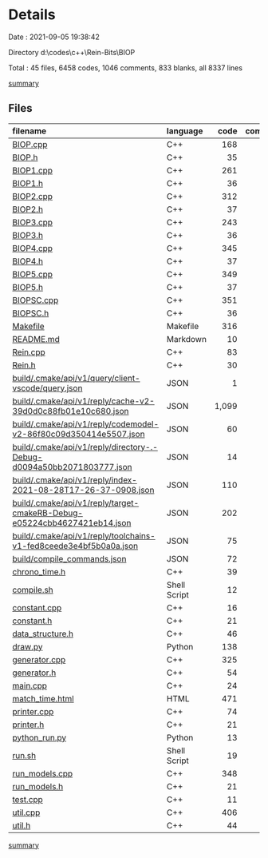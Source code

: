 # Details

Date : 2021-09-05 19:38:42

Directory d:\codes\c++\Rein-Bits\BIOP

Total : 45 files,  6458 codes, 1046 comments, 833 blanks, all 8337 lines

[summary](results.md)

## Files
| filename | language | code | comment | blank | total |
| :--- | :--- | ---: | ---: | ---: | ---: |
| [BIOP.cpp](/BIOP.cpp) | C++ | 168 | 160 | 30 | 358 |
| [BIOP.h](/BIOP.h) | C++ | 35 | 7 | 7 | 49 |
| [BIOP1.cpp](/BIOP1.cpp) | C++ | 261 | 43 | 32 | 336 |
| [BIOP1.h](/BIOP1.h) | C++ | 36 | 7 | 7 | 50 |
| [BIOP2.cpp](/BIOP2.cpp) | C++ | 312 | 164 | 33 | 509 |
| [BIOP2.h](/BIOP2.h) | C++ | 37 | 6 | 7 | 50 |
| [BIOP3.cpp](/BIOP3.cpp) | C++ | 243 | 34 | 31 | 308 |
| [BIOP3.h](/BIOP3.h) | C++ | 36 | 6 | 7 | 49 |
| [BIOP4.cpp](/BIOP4.cpp) | C++ | 345 | 49 | 37 | 431 |
| [BIOP4.h](/BIOP4.h) | C++ | 37 | 6 | 8 | 51 |
| [BIOP5.cpp](/BIOP5.cpp) | C++ | 349 | 50 | 38 | 437 |
| [BIOP5.h](/BIOP5.h) | C++ | 37 | 6 | 8 | 51 |
| [BIOPSC.cpp](/BIOPSC.cpp) | C++ | 351 | 50 | 38 | 439 |
| [BIOPSC.h](/BIOPSC.h) | C++ | 36 | 8 | 8 | 52 |
| [Makefile](/Makefile) | Makefile | 316 | 82 | 171 | 569 |
| [README.md](/README.md) | Markdown | 10 | 0 | 4 | 14 |
| [Rein.cpp](/Rein.cpp) | C++ | 83 | 92 | 11 | 186 |
| [Rein.h](/Rein.h) | C++ | 30 | 37 | 9 | 76 |
| [build/.cmake/api/v1/query/client-vscode/query.json](/build/.cmake/api/v1/query/client-vscode/query.json) | JSON | 1 | 0 | 0 | 1 |
| [build/.cmake/api/v1/reply/cache-v2-39d0d0c88fb01e10c680.json](/build/.cmake/api/v1/reply/cache-v2-39d0d0c88fb01e10c680.json) | JSON | 1,099 | 0 | 1 | 1,100 |
| [build/.cmake/api/v1/reply/codemodel-v2-86f80c09d350414e5507.json](/build/.cmake/api/v1/reply/codemodel-v2-86f80c09d350414e5507.json) | JSON | 60 | 0 | 1 | 61 |
| [build/.cmake/api/v1/reply/directory-.-Debug-d0094a50bb2071803777.json](/build/.cmake/api/v1/reply/directory-.-Debug-d0094a50bb2071803777.json) | JSON | 14 | 0 | 1 | 15 |
| [build/.cmake/api/v1/reply/index-2021-08-28T17-26-37-0908.json](/build/.cmake/api/v1/reply/index-2021-08-28T17-26-37-0908.json) | JSON | 110 | 0 | 1 | 111 |
| [build/.cmake/api/v1/reply/target-cmakeRB-Debug-e05224cbb4627421eb14.json](/build/.cmake/api/v1/reply/target-cmakeRB-Debug-e05224cbb4627421eb14.json) | JSON | 202 | 0 | 1 | 203 |
| [build/.cmake/api/v1/reply/toolchains-v1-fed8ceede3e4bf5b0a0a.json](/build/.cmake/api/v1/reply/toolchains-v1-fed8ceede3e4bf5b0a0a.json) | JSON | 75 | 0 | 1 | 76 |
| [build/compile_commands.json](/build/compile_commands.json) | JSON | 72 | 0 | 0 | 72 |
| [chrono_time.h](/chrono_time.h) | C++ | 39 | 0 | 10 | 49 |
| [compile.sh](/compile.sh) | Shell Script | 12 | 0 | 4 | 16 |
| [constant.cpp](/constant.cpp) | C++ | 16 | 4 | 4 | 24 |
| [constant.h](/constant.h) | C++ | 21 | 4 | 5 | 30 |
| [data_structure.h](/data_structure.h) | C++ | 46 | 0 | 12 | 58 |
| [draw.py](/draw.py) | Python | 138 | 15 | 12 | 165 |
| [generator.cpp](/generator.cpp) | C++ | 325 | 6 | 37 | 368 |
| [generator.h](/generator.h) | C++ | 54 | 2 | 30 | 86 |
| [main.cpp](/main.cpp) | C++ | 24 | 5 | 8 | 37 |
| [match_time.html](/match_time.html) | HTML | 471 | 0 | 2 | 473 |
| [printer.cpp](/printer.cpp) | C++ | 74 | 49 | 23 | 146 |
| [printer.h](/printer.h) | C++ | 21 | 3 | 14 | 38 |
| [python_run.py](/python_run.py) | Python | 13 | 4 | 4 | 21 |
| [run.sh](/run.sh) | Shell Script | 19 | 3 | 3 | 25 |
| [run_models.cpp](/run_models.cpp) | C++ | 348 | 86 | 77 | 511 |
| [run_models.h](/run_models.h) | C++ | 21 | 1 | 5 | 27 |
| [test.cpp](/test.cpp) | C++ | 11 | 21 | 4 | 36 |
| [util.cpp](/util.cpp) | C++ | 406 | 36 | 64 | 506 |
| [util.h](/util.h) | C++ | 44 | 0 | 23 | 67 |

[summary](results.md)
